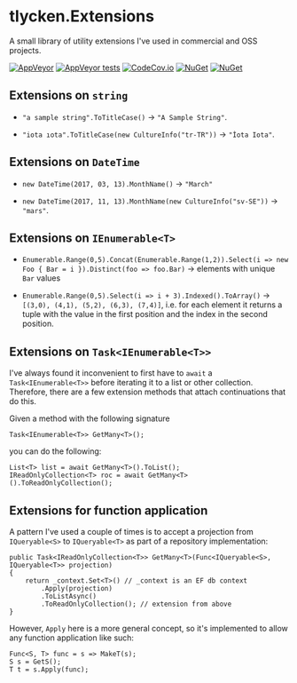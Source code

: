 # tlycken.Extensions

A small library of utility extensions I've used in commercial and OSS projects.

[![AppVeyor](https://img.shields.io/appveyor/ci/tlycken/tlycken-extensions.svg?style=flat-square)](https://ci.appveyor.com/project/tlycken/tlycken-extensions)
[![AppVeyor tests](https://img.shields.io/appveyor/tests/tlycken/tlycken-extensions.svg?style=flat-square)](https://ci.appveyor.com/project/tlycken/tlycken-extensions)
[![CodeCov.io](https://codecov.io/gh/tlycken/tlycken.Extensions/branch/master/graph/badge.svg)](https://codecov.io/gh/tlycken/tlycken.Extensions)
[![NuGet](https://img.shields.io/nuget/v/tlycken.Extensions.svg?style=flat-square)](https://www.nuget.org/packages/tlycken.extensions)
[![NuGet](https://img.shields.io/nuget/dt/tlycken.Extensions.svg?style=flat-square)](http://nuget.org/packages/tlycken.extensions)

## Extensions on `string`

* `"a sample string".ToTitleCase()` -> `"A Sample String"`.

* `"iota ıota".ToTitleCase(new CultureInfo("tr-TR"))` -> `"İota Iota"`.

## Extensions on `DateTime`

* `new DateTime(2017, 03, 13).MonthName()` -> `"March"`

* `new DateTime(2017, 11, 13).MonthName(new CultureInfo("sv-SE"))` -> `"mars"`.

## Extensions on `IEnumerable<T>`

* `Enumerable.Range(0,5).Concat(Enumerable.Range(1,2)).Select(i => new Foo { Bar = i }).Distinct(foo => foo.Bar)`
  -> elements with unique `Bar` values

* `Enumerable.Range(0,5).Select(i => i + 3).Indexed().ToArray()` -> `[(3,0), (4,1), (5,2), (6,3), (7,4)]`,
  i.e. for each element it returns a tuple with the value in the first position
  and the index in the second position.

## Extensions on `Task<IEnumerable<T>>`

I've always found it inconvenient to first have to `await` a `Task<IEnumerable<T>>`
before iterating it to a list or other collection. Therefore, there are a few
extension methods that attach continuations that do this.

Given a method with the following signature

    Task<IEnumerable<T>> GetMany<T>();

you can do the following:

    List<T> list = await GetMany<T>().ToList();
    IReadOnlyCollection<T> roc = await GetMany<T>().ToReadOnlyCollection();

## Extensions for function application

A pattern I've used a couple of times is to accept a projection from
`IQueryable<S>` to `IQueryable<T>` as part of a repository implementation:

    public Task<IReadOnlyCollection<T>> GetMany<T>(Func<IQueryable<S>, IQueryable<T>> projection)
    {
        return _context.Set<T>() // _context is an EF db context
            .Apply(projection)
            .ToListAsync()
            .ToReadOnlyCollection(); // extension from above
    }

However, `Apply` here is a more general concept, so it's implemented to allow any
function application like such:

    Func<S, T> func = s => MakeT(s);
    S s = GetS();
    T t = s.Apply(func);
